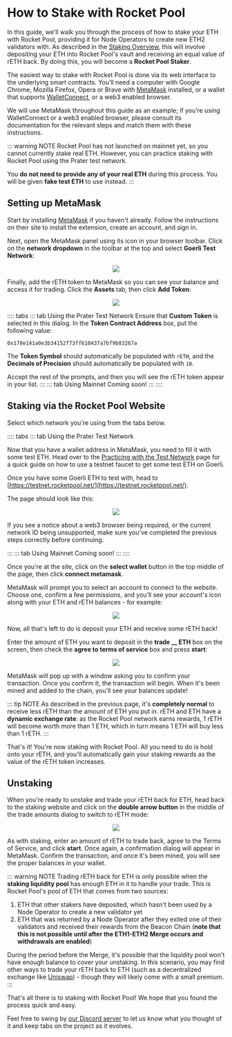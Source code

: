 # How to Stake with Rocket Pool

In this guide, we'll walk you through the process of how to stake your ETH with Rocket Pool, providing it for Node Operators to create new ETH2 validators with.
As described in the [Staking Overview](overview.md), this will involve depositing your ETH into Rocket Pool's vault and receiving an equal value of rETH back.
By doing this, you will become a **Rocket Pool Staker**.

The easiest way to stake with Rocket Pool is done via its web interface to the underlying smart contracts.
You’ll need a computer with Google Chrome, Mozilla Firefox, Opera or Brave with [MetaMask](https://metamask.io/) installed, or a wallet that supports [WalletConnect](https://walletconnect.com/), or a web3 enabled browser.

We will use MetaMask throughout this guide as an example; if you’re using WalletConnect or a web3 enabled browser, please consult its documentation for the relevant steps and match them with these instructions.

::: warning NOTE
Rocket Pool has not launched on mainnet yet, so you cannot currently stake real ETH.
However, you can practice staking with Rocket Pool using the Prater test network.

You **do not need to provide any of your real ETH** during this process.
You will be given **fake test ETH** to use instead.
:::


## Setting up MetaMask

Start by installing [MetaMask](https://metamask.io/) if you haven't already.
Follow the instructions on their site to install the extension, create an account, and sign in.

Next, open the MetaMask panel using its icon in your browser toolbar.
Click on the **network dropdown** in the toolbar at the top and select **Goerli Test Network**:

<center>

![](./images/mm_network.png)

</center>

Finally, add the rETH token to MetaMask so you can see your balance and access it for trading.
Click the **Assets** tab, then click **Add Token**:

<center>

![](./images/mm_add_token.png)

</center>

:::: tabs
::: tab Using the Prater Test Network
Ensure that **Custom Token** is selected in this dialog.
In the **Token Contract Address** box, put the following value:

```
0x178e141a0e3b34152f73ff610437a7bf9b83267a
```

The **Token Symbol** should automatically be populated with `rETH`, and the **Decimals of Precision** should automatically be populated with `18`.

Accept the rest of the prompts, and then you will see the rETH token appear in your list.
:::
::: tab Using Mainnet
Coming soon!
:::
::::


## Staking via the Rocket Pool Website

Select which network you're using from the tabs below.

:::: tabs
::: tab Using the Prater Test Network

Now that you have a wallet address in MetaMask, you need to fill it with some test ETH.
Head over to the [Practicing with the Test Network](../testnet/overview.md#getting-test-eth-on-goerli) page for a quick guide on how to use a testnet faucet to get some test ETH on Goerli.

Once you have some Goerli ETH to test with, head to [https://testnet.rocketpool.net/](https://testnet.rocketpool.net/).

The page should look like this:

<center>

![](./images/rp_test_site.png)

</center>

If you see a notice about a web3 browser being required, or the current network ID being unsupported, make sure you’ve completed the previous steps correctly before continuing.

:::
::: tab Using Mainnet
Coming soon!
:::
::::

Once you're at the site, click on the **select wallet** button in the top middle of the page, then click **connect metamask**.

MetaMask will prompt you to select an account to connect to the website.
Choose one, confirm a few permissions, and you’ll see your account's icon along with your ETH and rETH balances - for example:

<center>

![](./images/rp_balances.png)

</center>

Now, all that's left to do is deposit your ETH and receive some rETH back!

Enter the amount of ETH you want to deposit in the **trade __ ETH** box on the screen, then check the **agree to terms of service** box and press **start**:

<center>

![](./images/rp_trade.png)

</center>

MetaMask will pop up with a window asking you to confirm your transaction.
Once you confirm it, the transaction will begin.
When it's been mined and added to the chain, you'll see your balances update!

::: tip NOTE
As described in the previous page, it's **completely normal** to receive less rETH than the amount of ETH you put in.
rETH and ETH have a **dynamic exchange rate**: as the Rocket Pool network earns rewards, 1 rETH will become worth more than 1 ETH, which in turn means 1 ETH will buy less than 1 rETH.
:::

That's it!
You're now staking with Rocket Pool.
All you need to do is hold onto your rETH, and you'll automatically gain your staking rewards as the value of the rETH token increases.


## Unstaking

When you're ready to unstake and trade your rETH back for ETH, head back to the staking website and click on the **double arrow button** in the middle of the trade amounts dialog to switch to rETH mode:

<center>

![](./images/rp_trade_back.png)

</center>

As with staking, enter an amount of rETH to trade back, agree to the Terms of Service, and click **start**.
Once again, a confirmation dialog will appear in MetaMask.
Confirm the transaction, and once it's been mined, you will see the proper balances in your wallet.

::: warning NOTE
Trading rETH back for ETH is only possible when the **staking liquidity pool** has enough ETH in it to handle your trade.
This is Rocket Pool's pool of ETH that comes from two sources:

1. ETH that other stakers have deposited, which hasn't been used by a Node Operator to create a new validator yet
1. ETH that was returned by a Node Operator after they exited one of their validators and received their rewards from the Beacon Chain (**note that this is not possible until after the ETH1-ETH2 Merge occurs and withdrawals are enabled**)

During the period before the Merge, it's possible that the liquidity pool won't have enough balance to cover your unstaking.
In this scenario, you may find other ways to trade your rETH back to ETH (such as a decentralized exchange like [Uniswap](https://app.uniswap.org/#/swap)) - though they will likely come with a small premium.
:::

That's all there is to staking with Rocket Pool!
We hope that you found the process quick and easy.

Feel free to swing by [our Discord server](https://discord.gg/G46XgK264a) to let us know what you thought of it and keep tabs on the project as it evolves.
